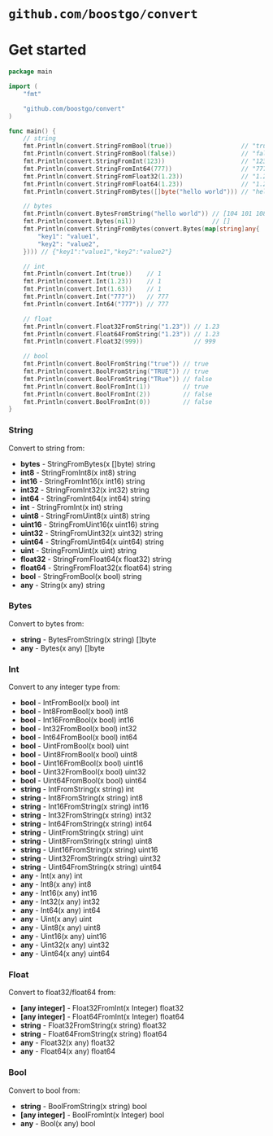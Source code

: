 # `github.com/boostgo/convert`

# Get started

```go
package main

import (
	"fmt"

	"github.com/boostgo/convert"
)

func main() {
	// string
	fmt.Println(convert.StringFromBool(true))                   // "true"
	fmt.Println(convert.StringFromBool(false))                  // "false"
	fmt.Println(convert.StringFromInt(123))                     // "123"
	fmt.Println(convert.StringFromInt64(777))                   // "777"
	fmt.Println(convert.StringFromFloat32(1.23))                // "1.230000"
	fmt.Println(convert.StringFromFloat64(1.23))                // "1.23"
	fmt.Println(convert.StringFromBytes([]byte("hello world"))) // "hello world"

	// bytes
	fmt.Println(convert.BytesFromString("hello world")) // [104 101 108 108 111 32 119 111 114 108 100]
	fmt.Println(convert.Bytes(nil))                     // []
	fmt.Println(convert.StringFromBytes(convert.Bytes(map[string]any{
		"key1": "value1",
		"key2": "value2",
	}))) // {"key1":"value1","key2":"value2"}

	// int
	fmt.Println(convert.Int(true))    // 1
	fmt.Println(convert.Int(1.23))    // 1
	fmt.Println(convert.Int(1.63))    // 1
	fmt.Println(convert.Int("777"))   // 777
	fmt.Println(convert.Int64("777")) // 777

	// float
	fmt.Println(convert.Float32FromString("1.23")) // 1.23
	fmt.Println(convert.Float64FromString("1.23")) // 1.23
	fmt.Println(convert.Float32(999))              // 999

	// bool
	fmt.Println(convert.BoolFromString("true")) // true
	fmt.Println(convert.BoolFromString("TRUE")) // true
	fmt.Println(convert.BoolFromString("TRue")) // false
	fmt.Println(convert.BoolFromInt(1))         // true
	fmt.Println(convert.BoolFromInt(2))         // false
	fmt.Println(convert.BoolFromInt(0))         // false
}

```

### String

Convert to string from:
- **bytes** - StringFromBytes(x []byte) string
- **int8** - StringFromInt8(x int8) string
- **int16** - StringFromInt16(x int16) string
- **int32** - StringFromInt32(x int32) string
- **int64** - StringFromInt64(x int64) string
- **int** - StringFromInt(x int) string
- **uint8** - StringFromUint8(x uint8) string
- **uint16** - StringFromUint16(x uint16) string
- **uint32** - StringFromUint32(x uint32) string
- **uint64** - StringFromUint64(x uint64) string
- **uint** - StringFromUint(x uint) string
- **float32** - StringFromFloat64(x float32) string
- **float64** - StringFromFloat32(x float64) string
- **bool** - StringFromBool(x bool) string
- **any** - String(x any) string

### Bytes

Convert to bytes from:
- **string** - BytesFromString(x string) []byte
- **any** - Bytes(x any) []byte

### Int

Convert to any integer type from:
- **bool** - IntFromBool(x bool) int
- **bool** - Int8FromBool(x bool) int8
- **bool** - Int16FromBool(x bool) int16
- **bool** - Int32FromBool(x bool) int32
- **bool** - Int64FromBool(x bool) int64
- **bool** - UintFromBool(x bool) uint
- **bool** - Uint8FromBool(x bool) uint8
- **bool** - Uint16FromBool(x bool) uint16
- **bool** - Uint32FromBool(x bool) uint32
- **bool** - Uint64FromBool(x bool) uint64
- **string** - IntFromString(x string) int
- **string** - Int8FromString(x string) int8
- **string** - Int16FromString(x string) int16
- **string** - Int32FromString(x string) int32
- **string** - Int64FromString(x string) int64
- **string** - UintFromString(x string) uint
- **string** - Uint8FromString(x string) uint8
- **string** - Uint16FromString(x string) uint16
- **string** - Uint32FromString(x string) uint32
- **string** - Uint64FromString(x string) uint64
- **any** - Int(x any) int
- **any** - Int8(x any) int8
- **any** - Int16(x any) int16
- **any** - Int32(x any) int32
- **any** - Int64(x any) int64
- **any** - Uint(x any) uint
- **any** - Uint8(x any) uint8
- **any** - Uint16(x any) uint16
- **any** - Uint32(x any) uint32
- **any** - Uint64(x any) uint64

### Float

Convert to float32/float64 from:
- **[any integer]** - Float32FromInt(x Integer) float32
- **[any integer]** - Float64FromInt(x Integer) float64
- **string** - Float32FromString(x string) float32
- **string** - Float64FromString(x string) float64
- **any** - Float32(x any) float32
- **any** - Float64(x any) float64

### Bool

Convert to bool from:
- **string** - BoolFromString(x string) bool
- **[any integer]** - BoolFromInt(x Integer) bool
- **any** - Bool(x any) bool
